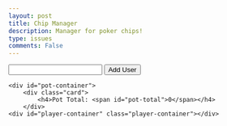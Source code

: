 ```yaml
---
layout: post
title: Chip Manager
description: Manager for poker chips!
type: issues
comments: False
---
```


<div class="chip-app">
    <div class="settings-container">
        <div class="card">
            <input id="user-name-input" class="user-input"/>
            <button id="add-user-btn" class="add-user-btn">Add User</button>
        </div>
    </div>

    <div id="pot-container">
        <div class="card">
            <h4>Pot Total: <span id="pot-total">0</span></h4>
        </div>
    <div id="player-container" class="player-container"></div>

</div>

<script src="{{site.baseurl}}/assets/js/chip-manager.js"></script>
